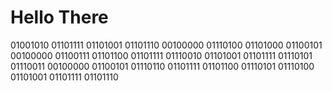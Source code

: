 <!-- mainpage.md -->
# Hello There
01001010 01101111 01101001 01101110 00100000 01110100 01101000 01100101 00100000 01100111 01101100 01101111 01110010 01101001 01101111 01110101 01110011 00100000 01100101 01110110 01101111 01101100 01110101 01110100 01101001 01101111 01101110



